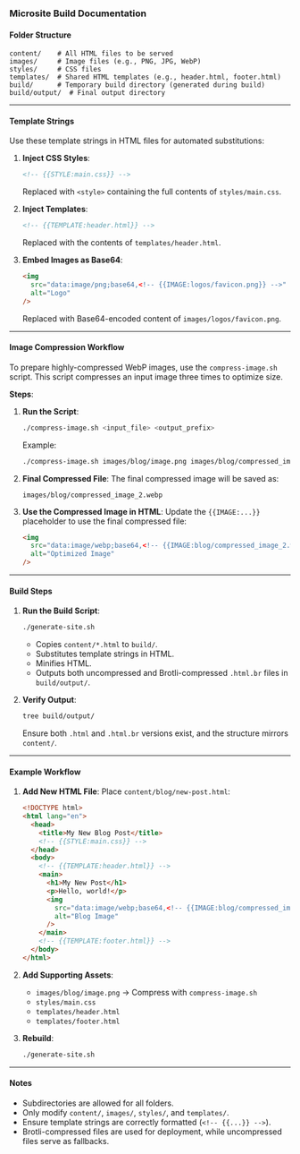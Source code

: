### **Microsite Build Documentation**

#### **Folder Structure**

```
content/    # All HTML files to be served
images/     # Image files (e.g., PNG, JPG, WebP)
styles/     # CSS files
templates/  # Shared HTML templates (e.g., header.html, footer.html)
build/      # Temporary build directory (generated during build)
build/output/  # Final output directory
```

---

#### **Template Strings**

Use these template strings in HTML files for automated substitutions:

1. **Inject CSS Styles**:

   ```html
   <!-- {{STYLE:main.css}} -->
   ```

   Replaced with `<style>` containing the full contents of `styles/main.css`.

2. **Inject Templates**:

   ```html
   <!-- {{TEMPLATE:header.html}} -->
   ```

   Replaced with the contents of `templates/header.html`.

3. **Embed Images as Base64**:
   ```html
   <img
     src="data:image/png;base64,<!-- {{IMAGE:logos/favicon.png}} -->"
     alt="Logo"
   />
   ```
   Replaced with Base64-encoded content of `images/logos/favicon.png`.

---

#### **Image Compression Workflow**

To prepare highly-compressed WebP images, use the `compress-image.sh` script.
This script compresses an input image three times to optimize size.

**Steps**:

1. **Run the Script**:

   ```sh
   ./compress-image.sh <input_file> <output_prefix>
   ```

   Example:

   ```sh
   ./compress-image.sh images/blog/image.png images/blog/compressed_image
   ```

2. **Final Compressed File**: The final compressed image will be saved as:

   ```
   images/blog/compressed_image_2.webp
   ```

3. **Use the Compressed Image in HTML**: Update the `{{IMAGE:...}}` placeholder
   to use the final compressed file:
   ```html
   <img
     src="data:image/webp;base64,<!-- {{IMAGE:blog/compressed_image_2.webp}} -->"
     alt="Optimized Image"
   />
   ```

---

#### **Build Steps**

1. **Run the Build Script**:

   ```sh
   ./generate-site.sh
   ```

   - Copies `content/*.html` to `build/`.
   - Substitutes template strings in HTML.
   - Minifies HTML.
   - Outputs both uncompressed and Brotli-compressed `.html.br` files in
     `build/output/`.

2. **Verify Output**:
   ```sh
   tree build/output/
   ```
   Ensure both `.html` and `.html.br` versions exist, and the structure mirrors
   `content/`.

---

#### **Example Workflow**

1. **Add New HTML File**: Place `content/blog/new-post.html`:

   ```html
   <!DOCTYPE html>
   <html lang="en">
     <head>
       <title>My New Blog Post</title>
       <!-- {{STYLE:main.css}} -->
     </head>
     <body>
       <!-- {{TEMPLATE:header.html}} -->
       <main>
         <h1>My New Post</h1>
         <p>Hello, world!</p>
         <img
           src="data:image/webp;base64,<!-- {{IMAGE:blog/compressed_image_2.webp}} -->"
           alt="Blog Image"
         />
       </main>
       <!-- {{TEMPLATE:footer.html}} -->
     </body>
   </html>
   ```

2. **Add Supporting Assets**:

   - `images/blog/image.png` → Compress with `compress-image.sh`
   - `styles/main.css`
   - `templates/header.html`
   - `templates/footer.html`

3. **Rebuild**:
   ```sh
   ./generate-site.sh
   ```

---

#### **Notes**

- Subdirectories are allowed for all folders.
- Only modify `content/`, `images/`, `styles/`, and `templates/`.
- Ensure template strings are correctly formatted (`<!-- {{...}} -->`).
- Brotli-compressed files are used for deployment, while uncompressed files
  serve as fallbacks.
